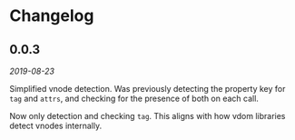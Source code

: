 # Changelog

## 0.0.3

_2019-08-23_

Simplified vnode detection. Was previously detecting the property key for `tag` and `attrs`, and checking for the presence of both on each call.

Now only detection and checking `tag`. This aligns with how vdom libraries detect vnodes internally.
